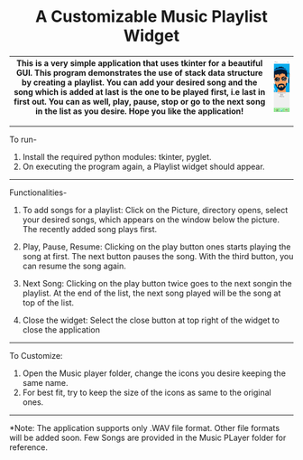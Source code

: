 <h1 align= "Center"> A Customizable Music Playlist Widget </h2>

| This is a very simple application that uses tkinter for a beautiful GUI. This program demonstrates the use of stack data structure by creating a playlist. You can add your desired song and the song which is added at last is the one to be played first, i.e last in first out. You can as well, play, pause, stop or go to the next song in the list as you desire. Hope you like the application! | ![Widget](https://github.com/Avr13/Music-Playlist/blob/main/Playlist%20Widget.PNG)  |
|---|---|

-------------------------------------------  

To run-
1. Install the required python modules: tkinter, pyglet.
2. On executing the program again, a Playlist widget should appear.
--------------------------------------------

Functionalities-
1. To add songs for a playlist:
	Click on the Picture, directory opens, select your desired songs, which appears on the window below the picture.
	The recently added song plays first.

2. Play, Pause, Resume:
	Clicking on the play button ones starts playing the song at first.
	The next button pauses the song.
	With the third button, you can resume the song again.

3. Next Song:
	Clicking on the play button twice goes to the next songin the playlist.
	At the end of the list, the next song played will be the song at top of the list.

4. Close the widget:
	Select the close button at top right of the widget to close the application
-------------------------------------------

To Customize:
1. Open the Music player folder, change the icons you desire keeping the same name.
2. For best fit, try to keep the size of the icons as same to the original ones.
-------------------------------------------

*Note: The application supports only .WAV file format. Other file formats will be added soon. Few Songs are provided in the Music PLayer folder for reference.
